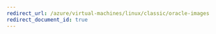 ```yaml
---
redirect_url: /azure/virtual-machines/linux/classic/oracle-images
redirect_document_id: true
---
```

